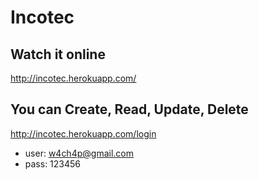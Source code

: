 # Incotec

## Watch it online 
  
  http://incotec.herokuapp.com/
  
## You can Create, Read, Update, Delete

  http://incotec.herokuapp.com/login

  - user: w4ch4p@gmail.com
  - pass: 123456
